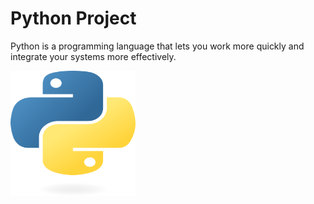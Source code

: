 # Python Project

<p>Python is a programming language that lets you work more quickly and integrate your systems more effectively.</p>
<img src="/asset/python-logo.png" alt="Python logo" height="200" width="200">
